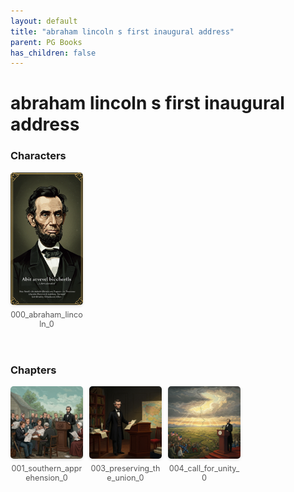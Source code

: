```yaml
---
layout: default
title: "abraham lincoln s first inaugural address"
parent: PG Books
has_children: false
---
```



<style>
.image-gallery {
  display: flex;
  flex-wrap: wrap;
  justify-content: space-between;
  margin-bottom: 20px;
}

.image-row {
  display: flex;
  justify-content: flex-start;
  width: 100%;
  margin-bottom: 20px;
}

.image-item {
  width: 23%;
  margin-right: 2%;
  text-align: center;
}

.image-item:last-child {
  margin-right: 0;
}

.image-item img {
  width: 100%;
  height: auto;
  object-fit: cover;
  border-radius: 5px;
  box-shadow: 0 2px 4px rgba(0,0,0,0.1);
}

.image-item p {
  margin-top: 5px;
  font-size: 0.9em;
  color: #555;
}

.video-container {
  margin: 20px 0;
}
</style>


# abraham lincoln s first inaugural address

<h3>Characters</h3>
<div class="image-gallery">
<div class="image-row">
  <div class="image-item">
    <img src="../../assets/pg_books_ai_generated_photos/abraham_lincoln_s_first_inaugural_address/characters/000_abraham_lincoln_0.png" alt="000_abraham_lincoln_0">
    <p>000_abraham_lincoln_0</p>
  </div>
</div>
</div>

<h3>Chapters</h3>
<div class="image-gallery">
<div class="image-row">
  <div class="image-item">
    <img src="../../assets/pg_books_ai_generated_photos/abraham_lincoln_s_first_inaugural_address/chapters/001_southern_apprehension_0.png" alt="001_southern_apprehension_0">
    <p>001_southern_apprehension_0</p>
  </div>
  <div class="image-item">
    <img src="../../assets/pg_books_ai_generated_photos/abraham_lincoln_s_first_inaugural_address/chapters/003_preserving_the_union_0.png" alt="003_preserving_the_union_0">
    <p>003_preserving_the_union_0</p>
  </div>
  <div class="image-item">
    <img src="../../assets/pg_books_ai_generated_photos/abraham_lincoln_s_first_inaugural_address/chapters/004_call_for_unity_0.png" alt="004_call_for_unity_0">
    <p>004_call_for_unity_0</p>
  </div>
</div>
</div>
